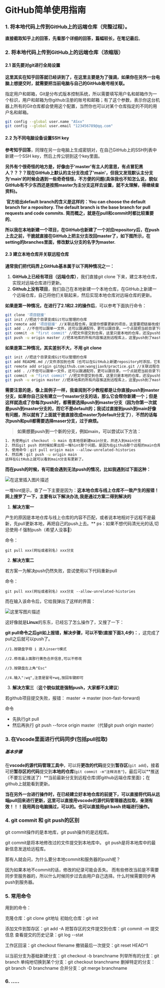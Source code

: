 # GitHub简单使用指南

### 1. 将本地代码上传到GitHub上的远端仓库（完整过程）。

​	**直接截取知乎上的回答，先看那个详细的回答，篇幅较长，在笔记最后**。



### 2. 将本地代码上传到GitHub上的远端仓库（浓缩版）

#### 2.1 首先要对git进行全局设置 

**这里其实在知乎回答就已经讲到了，在这里主要是为了强调，如果你在另外一台电脑上想提交时，就需要把当前电脑与自己的GitHub账号相关联。**

指定用户和邮箱，Git是分布式版本控制系统，所以需要填写用户名和邮箱作为一个标识，用户和邮箱为你github注册的账号和邮箱；有了这个参数，表示你这台机器上所有的Git仓库都会使用这个配置，当然你也可以对某个仓库指定的不同的用户名和邮箱。

```bash
git config --global user.name "ASxx" 
git config --global user.email "123456789@qq.com"
```

#### 2.2 为不同电脑设备设置SSH key

​	**参考知乎回答**，同理在另一台电脑上生成密钥对，在自己GitHub上的SSH列表中新建一个SSH key，然后上传公钥到这个key里面。

​	**另外有个很奇怪的地方是，好像由于'master'有主人的意思，有点冒犯黑人？？？？现在GitHub上默认的主分支改成了'main'，但我又发现默认主分支为'main'的时候会遇到一些奇奇怪怪，不方便的问题(具体我也不知怎么说，貌似GitHub有不少东西还是按照master为主分支这样去设置，就不太理解，得继续查资料)。**

​	**官方给出default branch的含义是这样的：You can choose the default branch for a repository. The default branch is the base branch for pull requests and code commits.** **简而概之，就是在pull和commit时都比较重要的**。

​	**所以我在本地新建一个项目，在GitHub也新建了一个对应repository后，在push上去之前，干脆就直接在GitHub上把主分支改回master了，如下图所示，在setting的branches里面，修改默认分支的名字为master.**


#### 2.3 建立本地仓库并关联远程仓库

**通常我们把代码弄上GitHub基本属于以下两种情况之一：**

1. **GitHub上已经有项目（远端仓库）**，我们直接git clone 下来，建立本地仓库，实现对远端仓库进行更新。
2. **Github上没有项目**，我们自己在本地新建一个本地仓库，在GitHub上新建一个远端仓库，自己将他们关联起来，然后实现本地仓库对远端仓库的更新。

**如果是第一种情况，在进行了2.1和2.2的操作后**，可以参考下面执行命令：

```bash
git clone '项目链接'
git init //把这个目录变成Git可以管理的仓库
git remote add '项目链接' //关联远程仓库，就是你想要更新的项目，这里要把链接改成你的仓库
git add . //不但可以跟单一文件，还可以跟通配符，更可以跟目录。一个点就把当前目录下所有未追踪的文件全部add了 
git commit -m "first commit" //把文件提交到仓库，这里只是本地的仓库，还没push到远程仓库。
git push -u origin master //把本地库的所有内容推送到远程库上，这里push到了master分支；
```

**如果是第二种情况，其实差别不大，不用 git clone**

```bash
git init //把这个目录变成Git可以管理的仓库
git add README.md //文件添加到仓库（也可以在GitHub上新建repository时添加，它有这个选项的）
git remote add origin git@github.com:wangjiax9/practice.git //关联远程仓库，就是你想要更新的项目，这里要把链接改成你的仓库，只是一个例子
git add . //不但可以跟单一文件，还可以跟通配符，更可以跟目录。一个点就把当前目录下所有未追踪的文件全部add了 
git commit -m "first commit" //把文件提交到仓库，这里只是本地的仓库，还没push到远程仓库。
git push -u origin master //把本地库的所有内容推送到远程库上，这里push到了master分支；
```

**需要注意的是，像上面例子一样，我查阅到不少教程都是让你直接push到master分支，如果你自己没有建立一个master分支的话，那么它会帮你新建一个；但是这样就造成了你每次push时，都需要选择push到master分支（因为你第一次就是push到master分支的，而它不是default的；我试过直接到push到main好像有问题，所以就有了上面就干脆直接改成master为default分支了）**，**不然的话每次push和pull都需要选择maser分支，过于麻烦。**



> **如果想要push到一个新的分支，例如main，可以尝试以下方法：**

```bash
1. 先使用git checkout -b main 在本地信新建main分支，并进入到main分支
2. 然后git push 的时候如果出现一堆hint那个问题。是因为在github那个远程的main仓库中，有你本地main没有的文件，需要先pull到本地，再把本地的push上去。（我的例子是远程库创建了一个README.md文件，而本地却没有。因此需要先将Github上面的README拉取下来。）
3. 使用命令：git pull origin main --allow-unrelated-histories
4. 然后再：git push -u origin main
这样在GitHub上就可以看到main分支有更新了。
```



**而在push的时候，有可能会遇到无法push的情况，比如我遇到过下面这种：**

![在这里插入图片描述](https://camo.githubusercontent.com/ae2334ed4115c836bce9465a4d0f1df1eec55b651863346b6aaf4724be1eec8c/68747470733a2f2f696d672d626c6f672e6373646e696d672e636e2f32303230303931373130353735373436312e706e67237069635f63656e746572)

一堆hint提示，查了一下主要是因为：**这本地仓库与线上仓库不一致产生的报错！** **网上搜罗了一下，主要有以下解决办法,我是通过方案二得到解决的**

1. **解决方案一**

产生的原因是本地仓库与线上仓库的内容不匹配，或者说本地相对于远程不是最新，先pull更新本地，再把自己的push上去。** ps：如果不想代码清光光的话,切忌使用-f 强制push（希望人没事🙏）


命令：

```
git pull xxx(网址或者别名) xxx分支
```

2. **解决方案二**

若方案一为解决push仍然失败，尝试使用以下代码重新pull

命令：

```
git pull xxx(网址或者别名) xxx分支 --allow-unrelated-histories
```

而在输入该命令后，它给我弹出了这样的界面：

![这里写图片描述](https://img-blog.csdn.net/20170718091526810?watermark/2/text/aHR0cDovL2Jsb2cuY3Nkbi5uZXQvV2Jpb2ty/font/5a6L5L2T/fontsize/400/fill/I0JBQkFCMA==/dissolve/70/gravity/SouthEast)

这好像就是**Linux**的东东，已经忘了怎么操作了，又搜了一下：

**git pull命令之后git如上报错，解决步骤，可以不管(直接下面3,4步)：**，这完成了pull之后就可以push了。

```
//1.按键盘字母 i 进入insert模式

//2.修改最上面那行黄色合并信息,可以不修改

//3.按键盘左上角"Esc"

//4.输入":wq",注意是冒号+wq,按回车键即可
```

3. **解决方案三**（**这个貌似就是强制push，大家都不太建议**）

若github项目提交失败，报错： master -> master (non-fast-forward)

命令

- 先执行git pull
- 然后再执行 git push --force origin master（代替git push origin master）



###  3. 在Vscode里面进行代码同步(包括pull拉取)

##### 基本步骤

在**vscode的源代码管理工具中**，可以将**更改的代码**提交到**暂存区**(`git add`)，接着可把**暂存区的代码**提交到**本地的仓库**(`git commit -m"注释消息"`)，最后可以**推送（不要忘记推送了）**当前最新分支到远程仓库(即github远端仓库里面)；在github上就能看到更新。

**当在另外一台进行操作时，在已经建立好本地仓库的前提下，可以直接将代码从远端pull回来进行更新，这里可以直接用vscode的源代码管理器选拉取，亲测有效！！！我用两台电脑搞过，可以的。也可以直接用git bash 终端进行操作。**



### 4. git commit 和 git push的区别

git commit操作的是本地库，git push操作的是远程库。

git commit是将本地修改过的文件提交到本地库中。
git push是将本地库中的最新信息发送给远程库。

那有人就会问，为什么要分本地commit和服务器的push呢？

因为如果本地不commit的话，修改的纪录可能会丢失。
而有些修改当前是不需要同步至服务器的，所以什么时候同步过去由用户自己选择。什么时候需要同步再push到服务器。



### 5.  常用命令

用到的命令：

克隆仓库：git clone git地址
初始化仓库：git init 

添加文件到暂存区：git add -A
把暂存区的文件提交到仓库：git commit -m 提交信息
查看提交的历史记录：git log --stat

工作区回滚：git checkout filename
撤销最后一次提交：git reset HEAD^1

以当前分支为基础新建分支：git checkout -b branchname
列举所有的分支：git branch
单纯地切换到某个分支：git checkout branchname
删掉特定的分支：git branch -D branchname
合并分支：git merge branchname



### 6. .....

